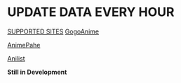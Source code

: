 # UPDATE DATA EVERY HOUR

[SUPPORTED SITES](#sites)
[GogoAnime](https://https://anitaku.to/home.html)

[AnimePahe](https://animepahe.ru/)

[Anilist](https://anilist.co/)

<strong>Still in Development</strong>
